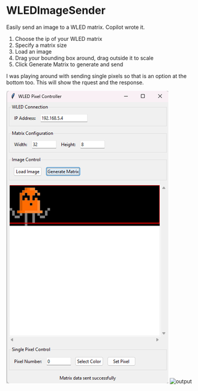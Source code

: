 # WLEDImageSender
Easily send an image to a WLED matrix. Copilot wrote it.

1. Choose the ip of your WLED matrix
2. Specify a matrix size
3. Load an image
4. Drag your bounding box around, drag outside it to scale
5. Click Generate Matrix to generate and send

I was playing around with sending single pixels so that is an option at the bottom too. This will show the rquest and the response.

![settings](image.png)
![output](image-1.png)